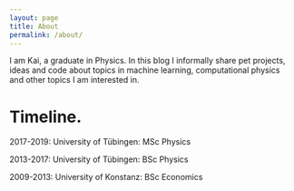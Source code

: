 ```yaml
---
layout: page
title: About
permalink: /about/
---
```


I am Kai, a graduate in Physics. In this blog I informally share pet projects, ideas and code about topics in machine learning, computational physics and other topics I am interested in.

# Timeline.
2017-2019: University of Tübingen: MSc Physics

2013-2017: University of Tübingen: BSc Physics

2009-2013: University of Konstanz: BSc Economics

